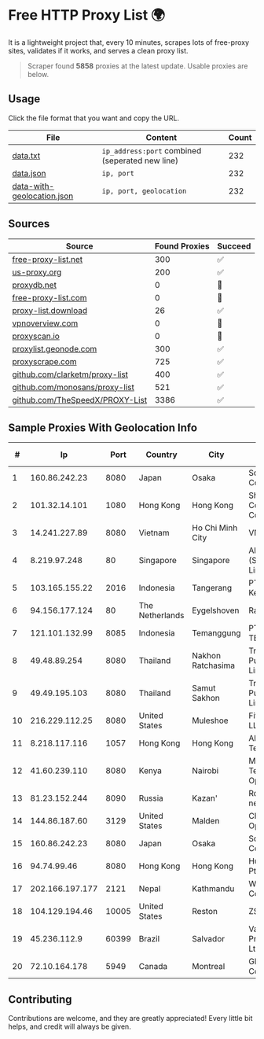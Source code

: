 
# Free HTTP Proxy List 🌍

It is a lightweight project that, every 10 minutes, scrapes lots of free-proxy sites, validates if it works, and serves a clean proxy list.


> Scraper found **5858** proxies at the latest update. Usable proxies are below.

## Usage

Click the file format that you want and copy the URL.


|File|Content|Count|
|----|-------|-----|
|[data.txt](https://raw.githubusercontent.com/themiralay/Proxy-List-World/master/data.txt)|`ip_address:port` combined (seperated new line)|232|
|[data.json](https://raw.githubusercontent.com/themiralay/Proxy-List-World/master/data.json)|`ip, port`|232|
|[data-with-geolocation.json](https://raw.githubusercontent.com/themiralay/Proxy-List-World/master/data-with-geolocation.json)|`ip, port, geolocation`|232|

## Sources

|Source|Found Proxies|Succeed|
|------|-------------|-------|
|[free-proxy-list.net](https://free-proxy-list.net)|300|✅|
|[us-proxy.org](https://www.us-proxy.org)|200|✅|
|[proxydb.net](http://proxydb.net)|0|🚫|
|[free-proxy-list.com](https://free-proxy-list.com/?page=&port=&type%5B%5D=http&type%5B%5D=https&up_time=0&search=Search)|0|🚫|
|[proxy-list.download](https://www.proxy-list.download/HTTP)|26|✅|
|[vpnoverview.com](https://vpnoverview.com/privacy/anonymous-browsing/free-proxy-servers)|0|🚫|
|[proxyscan.io](https://www.proxyscan.io)|0|🚫|
|[proxylist.geonode.com](https://proxylist.geonode.com/api/proxy-list?limit=300&page=1&sort_by=lastChecked&sort_type=desc&protocols=http,https)|300|✅|
|[proxyscrape.com](https://api.proxyscrape.com/v2/?request=displayproxies&protocol=http&timeout=10000&country=all&ssl=all&anonymity=all)|725|✅|
|[github.com/clarketm/proxy-list](https://raw.githubusercontent.com/clarketm/proxy-list/master/proxy-list-raw.txt)|400|✅|
|[github.com/monosans/proxy-list](https://raw.githubusercontent.com/monosans/proxy-list/main/proxies/http.txt)|521|✅|
|[github.com/TheSpeedX/PROXY-List](https://raw.githubusercontent.com/TheSpeedX/PROXY-List/master/http.txt)|3386|✅|


## Sample Proxies With Geolocation Info

|#|Ip|Port|Country|City|Internet Service Provider|
|-|--|----|-------|----|-------------------------|
|1|160.86.242.23|8080|Japan|Osaka|Sony Network Communications Inc|
|2|101.32.14.101|1080|Hong Kong|Hong Kong|Shenzhen Tencent Computer Systems Company Limited|
|3|14.241.227.89|8080|Vietnam|Ho Chi Minh City|VNPT|
|4|8.219.97.248|80|Singapore|Singapore|Alibaba Cloud (Singapore) Private Limited|
|5|103.165.155.22|2016|Indonesia|Tangerang|PT Jaringan Keluarga Bersama|
|6|94.156.177.124|80|The Netherlands|Eygelshoven|Railnet LLC|
|7|121.101.132.99|8085|Indonesia|Temanggung|PT SELARAS CITRA TERABIT|
|8|49.48.89.254|8080|Thailand|Nakhon Ratchasima|Triple T Broadband Public Company Limited|
|9|49.49.195.103|8080|Thailand|Samut Sakhon|Triple T Broadband Public Company Limited|
|10|216.229.112.25|8080|United States|Muleshoe|Five Area Systems, LLC|
|11|8.218.117.116|1057|Hong Kong|Hong Kong|Alibaba (US) Technology Co., Ltd.|
|12|41.60.239.110|8080|Kenya|Nairobi|Maintainer Liquid Telecommunications Operations Limited|
|13|81.23.152.244|8090|Russia|Kazan'|Rostelecom networks|
|14|144.86.187.60|3129|United States|Malden|Charles River Operation|
|15|160.86.242.23|8080|Japan|Osaka|Sony Network Communications Inc|
|16|94.74.99.46|8080|Hong Kong|Hong Kong|Huawei International Pte. LTD|
|17|202.166.197.177|2121|Nepal|Kathmandu|WorldLink Communications|
|18|104.129.194.46|10005|United States|Reston|ZSCALER, INC.|
|19|45.236.112.9|60399|Brazil|Salvador|Valeria NET Provedor Internet Ltda|
|20|72.10.164.178|5949|Canada|Montreal|GloboTech Communications|



## Contributing

Contributions are welcome, and they are greatly appreciated! Every
little bit helps, and credit will always be given.

